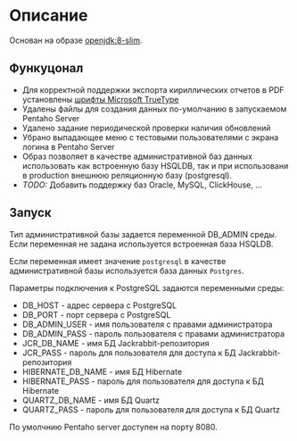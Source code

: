 # Описание
Основан на образе [openjdk:8-slim](https://hub.docker.com/_/openjdk).

## Функуцонал

- Для корректной поддержки экспорта кириллических отчетов в PDF установлены [шрифты Microsoft TrueType](https://packages.debian.org/ru/sid/ttf-mscorefonts-installer)
- Удалены файлы для создания данных по-умолчанию в запускаемом Pentaho Server
- Удалено задание периодической проверки наличия обновлений
- Убрано выпадающее меню с тестовыми пользователями с экрана логина в Pentaho Server
- Образ позволяет в качестве административной баз данных использовать как встроенную базу HSQLDB, так и при использовани в production внешнюю реляционную базу (postgresql).
- *TODO:* Добавить поддержку баз Oracle, MySQL, ClickHouse, ...


## Запуск

Тип административной базы задается переменной DB_ADMIN среды.
Если переменная не задана используется встроенная база HSQLDB.

Если переменная имеет значение `postgresql` в качестве административной базы используется база данных `Postgres`.

Параметры подключения к PostgreSQL задаются переменными среды:
- DB_HOST - адрес сервера с PostgreSQL
- DB_PORT - порт сервера с PostgreSQL
- DB_ADMIN_USER - имя пользователя с правами администратора
- DB_ADMIN_PASS - пароль пользователя с правами администратора
- JCR_DB_NAME - имя БД Jackrabbit-репозитория
- JCR_PASS - пароль для пользователя для доступа к БД Jackrabbit-репозитория
- HIBERNATE_DB_NAME - имя БД Hibernate
- HIBERNATE_PASS - пароль для пользователя для доступа к БД Hibernate
- QUARTZ_DB_NAME - имя БД Quartz
- QUARTZ_PASS - пароль для пользователя для доступа к БД Quartz

По умолчнию Pentaho server доступен на порту 8080.

